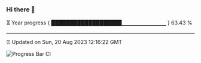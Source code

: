 ### Hi there 👋

⏳ Year progress { ███████████████████▁▁▁▁▁▁▁▁▁▁▁ } 63.43 %

---

⏰ Updated on Sun, 20 Aug 2023 12:16:22 GMT

![Progress Bar CI](https://github.com/liununu/liununu/workflows/Progress%20Bar%20CI/badge.svg)
